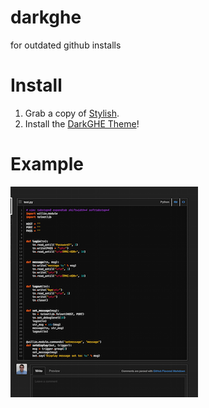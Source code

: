# darkghe
for outdated github installs

# Install
1. Grab a copy of [Stylish](https://chrome.google.com/webstore/detail/stylish/fjnbnpbmkenffdnngjfgmeleoegfcffe).
2. Install the [DarkGHE Theme](https://userstyles.org/styles/114644/darkghe)!

# Example
![docs screenshot](https://raw.githubusercontent.com/evanscottgray/darkghe/master/ss1.png)
